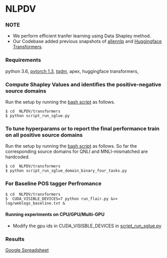 # NLPDV

### NOTE

- We perform efficient tranfer learning using Data Shapley method. 
- Our Codebase added previous snapshots of [allennlp](https://github.com/allenai/allennlp) and [Huggingface Transformers](https://github.com/huggingface/transformers). 

### Requirements

python 3.6, [pytorch 1.3](https://pytorch.org/get-started/previous-versions/#commands-for-versions--100),  [tqdm](https://pypi.org/project/tqdm/), apex, huggingface transformers, 

### Compute Shapley Values and identifies the positive-negative source domains

Run the setup by running the [bash script](https://github.com/rizwan09/NLPDV/blob/master/transformers/script_run_sglue.py) as follows.

```
$ cd  NLPDV/transformers
$ python script_run_sglue.py
```

### To tune hyperparams or to report the final performance train on all positive source domains

Run the setup by running the [bash script](https://github.com/rizwan09/NLPDV/blob/master/transformers/script_run_sglue_domain_binary_four_tasks.py) as follows. So far the corresponding source domains for QNLI and MNLI-mismatched are hardcoded. 

```
$ cd  NLPDV/transformers
$ python script_run_sglue_domain_binary_four_tasks.py
```

### For Baseline POS tagger Perfromance

```
$ cd  NLPDV/transformers
$  CUDA_VISIBLE_DEVICES=7 python run_flair.py &>> log/weblogs_baseline.txt &
```


#### Running experiments on CPU/GPU/Multi-GPU

- Modify the gpu ids in CUDA_VISISBLE_DEVICES in [script_run_sglue.py](https://github.com/rizwan09/NLPDV/blob/master/transformers/script_run_sglue.py)

### Results

[Google Spreadsheet](https://docs.google.com/spreadsheets/d/1SE5wuhJtb070C--nbBrMWaj8JI0wwk0v2EiIqPMOfc4/edit?usp=sharing)



